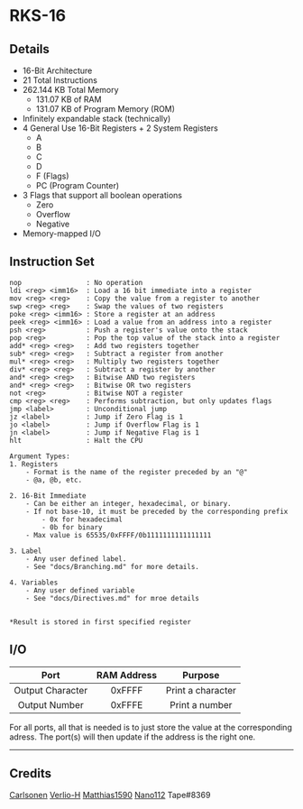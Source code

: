 # RKS-16

## Details
- 16-Bit Architecture
- 21 Total Instructions
- 262.144 KB Total Memory
    - 131.07 KB of RAM
    - 131.07 KB of Program Memory (ROM)
- Infinitely expandable stack (technically)
- 4 General Use 16-Bit Registers + 2 System Registers
    - A
    - B
    - C
    - D
    - F (Flags)
    - PC (Program Counter)
- 3 Flags that support all boolean operations
    - Zero
    - Overflow
    - Negative
- Memory-mapped I/O


## Instruction Set
```
nop                : No operation
ldi <reg> <imm16>  : Load a 16 bit immediate into a register
mov <reg> <reg>    : Copy the value from a register to another
swp <reg> <reg>    : Swap the values of two registers
poke <reg> <imm16> : Store a register at an address
peek <reg> <imm16> : Load a value from an address into a register
psh <reg>          : Push a register's value onto the stack
pop <reg>          : Pop the top value of the stack into a register
add* <reg> <reg>   : Add two registers together
sub* <reg> <reg>   : Subtract a register from another
mul* <reg> <reg>   : Multiply two registers together
div* <reg> <reg>   : Subtract a register by another
and* <reg> <reg>   : Bitwise AND two registers
and* <reg> <reg>   : Bitwise OR two registers
not <reg>          : Bitwise NOT a register
cmp <reg> <reg>    : Performs subtraction, but only updates flags
jmp <label>        : Unconditional jump
jz <label>         : Jump if Zero Flag is 1
jo <label>         : Jump if Overflow Flag is 1
jn <label>         : Jump if Negative Flag is 1
hlt                : Halt the CPU

Argument Types:
1. Registers
    - Format is the name of the register preceded by an "@"
    - @a, @b, etc.

2. 16-Bit Immediate
    - Can be either an integer, hexadecimal, or binary.
    - If not base-10, it must be preceded by the corresponding prefix
        - 0x for hexadecimal
        - 0b for binary
    - Max value is 65535/0xFFFF/0b1111111111111111

3. Label
    - Any user defined label.
    - See "docs/Branching.md" for more details.

4. Variables
    - Any user defined variable
    - See "docs/Directives.md" for mroe details


*Result is stored in first specified register
```

## I/O
| Port              | RAM Address | Purpose           |
|:-----------------:|:-----------:|:-----------------:|
| Output Character  | 0xFFFF      | Print a character |
| Output Number     | 0xFFFE      | Print a number    |

For all ports, all that is needed is to just store the value at the corresponding adress. The port(s) will then update if the address is the right one.

---
## Credits
[Carlsonen](https://github.com/Carlsonen)
[Verlio-H](https://github.com/Verlio-H)
[Matthias1590](https://github.com/Matthias1590)
[Nano112](https://github.com/Nano112)
Tape#8369
